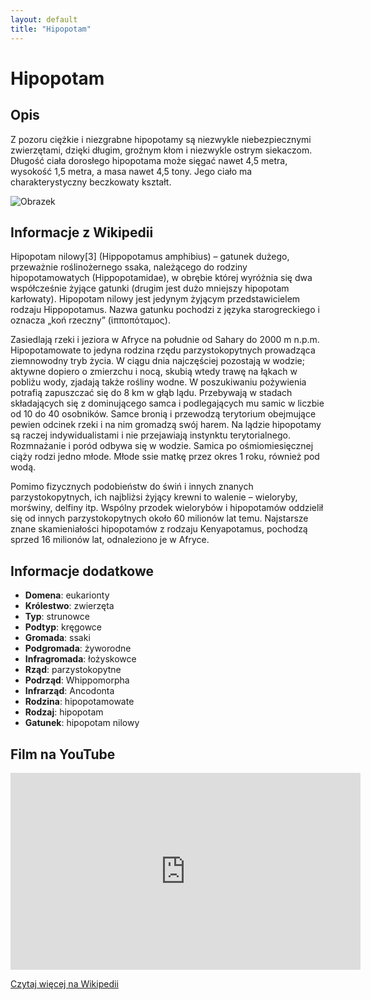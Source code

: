 ```yaml
---
layout: default
title: "Hipopotam"
---
```


# Hipopotam

## Opis

Z pozoru ciężkie i niezgrabne hipopotamy są niezwykle niebezpiecznymi zwierzętami, dzięki długim, groźnym kłom i niezwykle ostrym siekaczom. Długość ciała dorosłego hipopotama może sięgać nawet 4,5 metra, wysokość 1,5 metra, a masa nawet 4,5 tony. Jego ciało ma charakterystyczny beczkowaty kształt.

![Obrazek](https://afryka.biz.pl/wp-content/uploads/2019/02/hipopotam-1024x768.jpg)

## Informacje z Wikipedii

Hipopotam nilowy[3] (Hippopotamus amphibius) – gatunek dużego, przeważnie roślinożernego ssaka, należącego do rodziny hipopotamowatych (Hippopotamidae), w obrębie której wyróżnia się dwa współcześnie żyjące gatunki (drugim jest dużo mniejszy hipopotam karłowaty). Hipopotam nilowy jest jedynym żyjącym przedstawicielem rodzaju Hippopotamus. Nazwa gatunku pochodzi z języka starogreckiego i oznacza „koń rzeczny” (ἱπποπόταμος).

Zasiedlają rzeki i jeziora w Afryce na południe od Sahary do 2000 m n.p.m. Hipopotamowate to jedyna rodzina rzędu parzystokopytnych prowadząca ziemnowodny tryb życia. W ciągu dnia najczęściej pozostają w wodzie; aktywne dopiero o zmierzchu i nocą, skubią wtedy trawę na łąkach w pobliżu wody, zjadają także rośliny wodne. W poszukiwaniu pożywienia potrafią zapuszczać się do 8 km w głąb lądu. Przebywają w stadach składających się z dominującego samca i podlegających mu samic w liczbie od 10 do 40 osobników. Samce bronią i przewodzą terytorium obejmujące pewien odcinek rzeki i na nim gromadzą swój harem. Na lądzie hipopotamy są raczej indywidualistami i nie przejawiają instynktu terytorialnego. Rozmnażanie i poród odbywa się w wodzie. Samica po ośmiomiesięcznej ciąży rodzi jedno młode. Młode ssie matkę przez okres 1 roku, również pod wodą.

Pomimo fizycznych podobieństw do świń i innych znanych parzystokopytnych, ich najbliżsi żyjący krewni to walenie – wieloryby, morświny, delfiny itp. Wspólny przodek wielorybów i hipopotamów oddzielił się od innych parzystokopytnych około 60 milionów lat temu. Najstarsze znane skamieniałości hipopotamów z rodzaju Kenyapotamus, pochodzą sprzed 16 milionów lat, odnaleziono je w Afryce.

## Informacje dodatkowe

- **Domena**: eukarionty
- **Królestwo**: zwierzęta
- **Typ**: strunowce
- **Podtyp**: kręgowce
- **Gromada**: ssaki
- **Podgromada**: żyworodne
- **Infragromada**: łożyskowce
- **Rząd**: parzystokopytne
- **Podrząd**: Whippomorpha
- **Infrarząd**: Ancodonta
- **Rodzina**: hipopotamowate
- **Rodzaj**: hipopotam
- **Gatunek**: hipopotam nilowy

## Film na YouTube

<iframe width="560" height="315" src="https://www.youtube.com/embed/6vYX3nMRUqM" frameborder="0" allow="accelerometer; autoplay; clipboard-write; encrypted-media; gyroscope; picture-in-picture" allowfullscreen></iframe>

[Czytaj więcej na Wikipedii](https://pl.wikipedia.org/wiki/Hipopotam_nilowy)
